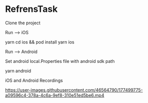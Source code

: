 # RefrensTask

Clone the project

Run --> iOS

yarn
cd ios && pod install
yarn ios

Run --> Android

Set android local.Properties file with android sdk path

yarn android

iOS and Android Recordings



https://user-images.githubusercontent.com/46564790/177499775-a09596c4-378a-4c6a-9ef8-310e51ed5be6.mp4

